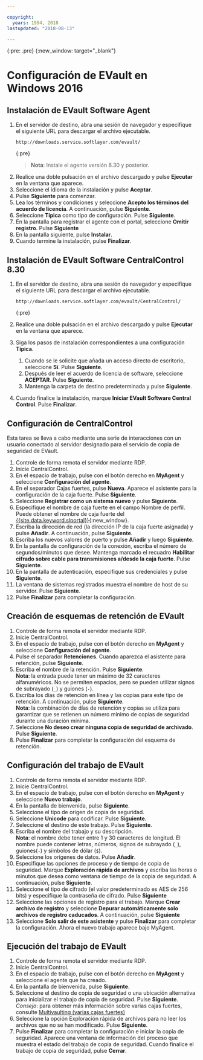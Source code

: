 ```yaml
---

copyright:
  years: 1994, 2018
lastupdated: "2018-08-13"

---
```

{:pre: .pre}
{:new_window: target="_blank"}

# Configuración de EVault en Windows 2016

## Instalación de EVault Software Agent

1. En el servidor de destino, abra una sesión de navegador y especifique el siguiente URL para descargar el archivo ejecutable.
   ```
   http://downloads.service.softlayer.com/evault/
   ```
   {:pre}
   >**Nota**: Instale el agente versión 8.30 y posterior.
2. Realice una doble pulsación en el archivo descargado y pulse **Ejecutar** en la ventana que aparece.
3. Seleccione el idioma de la instalación y pulse **Aceptar**.
4. Pulse **Siguiente** para comenzar.
5. Lea los términos y condiciones y seleccione **Acepto los términos del acuerdo de licencia**. A continuación, pulse **Siguiente**.
6. Seleccione **Típica** como tipo de configuración. Pulse **Siguiente**.
7. En la pantalla para registrar el agente con el portal, seleccione **Omitir registro**. Pulse **Siguiente**
8. En la pantalla siguiente, pulse **Instalar**.
9. Cuando termine la instalación, pulse **Finalizar**.

## Instalación de EVault Software CentralControl 8.30

1. En el servidor de destino, abra una sesión de navegador y especifique el siguiente URL para descargar el archivo ejecutable.

   ```
   http://downloads.service.softlayer.com/evault/CentralControl/
   ```
   {:pre}

2. Realice una doble pulsación en el archivo descargado y pulse **Ejecutar** en la ventana que aparece.
3. Siga los pasos de instalación correspondientes a una configuración **Típica**.
   1. Cuando se le solicite que añada un acceso directo de escritorio, seleccione **Sí**. Pulse **Siguiente**.
   2. Después de leer el acuerdo de licencia de software, seleccione **ACEPTAR**. Pulse **Siguiente**.
   3. Mantenga la carpeta de destino predeterminada y pulse **Siguiente**.
4. Cuando finalice la instalación, marque **Iniciar EVault Software Central Control**. Pulse **Finalizar**.


## Configuración de CentralControl

Esta tarea se lleva a cabo mediante una serie de interacciones con un usuario conectado al servidor designado para el servicio de copia de seguridad de EVault.

1. Controle de forma remota el servidor mediante RDP.
2. Inicie CentralControl.
3. En el espacio de trabajo, pulse con el botón derecho en **MyAgent** y seleccione **Configuración del agente**.
4. En el separador Cajas fuertes, pulse **Nueva**. Aparece el asistente para la configuración de la caja fuerte. Pulse **Siguiente**.
5. Seleccione **Registrar como un sistema nuevo** y pulse **Siguiente**.
6. Especifique el nombre de caja fuerte en el campo Nombre de perfil. Puede obtener el nombre de caja fuerte del [{{site.data.keyword.slportal}}](https://control.softlayer.com/){:new_window}.
6. Escriba la dirección de red (la dirección IP de la caja fuerte asignada) y pulse **Añadir**. A continuación, pulse **Siguiente**.
7. Escriba los nuevos valores de puerto y pulse **Añadir** y luego **Siguiente**.
8. En la pantalla de configuración de la conexión, escriba el número de segundos/minutos que desee. Mantenga marcado el recuadro **Habilitar cifrado sobre cable para transmisiones a/desde la caja fuerte**. Pulse **Siguiente**.
9. En la pantalla de autenticación, especifique sus credenciales y pulse **Siguiente**.
10. La ventana de sistemas registrados muestra el nombre de host de su servidor. Pulse **Siguiente**.
11.	Pulse **Finalizar** para completar la configuración.


## Creación de esquemas de retención de EVault

1. Controle de forma remota el servidor mediante RDP.
2. Inicie CentralControl.
3. En el espacio de trabajo, pulse con el botón derecho en **MyAgent** y seleccione **Configuración del agente**.
4. Pulse el separador **Retenciones**. Cuando aparezca el asistente para retención, pulse **Siguiente**.
5. Escriba el nombre de la retención. Pulse **Siguiente**.<br/>
   **Nota**: la entrada puede tener un máximo de 32 caracteres alfanuméricos. No se permiten espacios, pero se pueden utilizar signos de subrayado (`_`) y guiones (`-`).
6. Escriba los días de retención en línea y las copias para este tipo de retención. A continuación, pulse **Siguiente**.<br/>
   **Nota**: la combinación de días de retención y copias se utiliza para garantizar que se retienen un número mínimo de copias de seguridad durante una duración mínima.
7. Seleccione **No deseo crear ninguna copia de seguridad de archivado**. Pulse **Siguiente**.
8. Pulse **Finalizar** para completar la configuración del esquema de retención.


## Configuración del trabajo de EVault

1. Controle de forma remota el servidor mediante RDP.
2. Inicie CentralControl.
3. En el espacio de trabajo, pulse con el botón derecho en **MyAgent** y seleccione **Nuevo trabajo**. 
4. En la pantalla de bienvenida, pulse **Siguiente**.
5. Seleccione el tipo de origen de copia de seguridad.
6. Seleccione **Unicode** para codificar. Pulse **Siguiente**.
7. Seleccione el destino de este trabajo. Pulse **Siguiente**.
8. Escriba el nombre del trabajo y su descripción.<br/>
   **Nota**: el nombre debe tener entre 1 y 30 caracteres de longitud. El nombre puede contener letras, números, signos de subrayado (`_`), guiones(`-`) y símbolos de dólar (`$`).
9. Seleccione los orígenes de datos. Pulse **Añadir**.
10. Especifique las opciones de proceso y de tiempo de copia de seguridad. Marque **Exploración rápida de archivos** y escriba las horas o minutos que desea como ventana de tiempo de la copia de seguridad. A continuación, pulse **Siguiente**.
11. Seleccione el tipo de cifrado (el valor predeterminado es AES de 256 bits) y especifique la contraseña de cifrado. Pulse **Siguiente**
12. Seleccione las opciones de registro para el trabajo. Marque **Crear archivo de registro** y seleccione **Depurar automáticamente solo archivos de registro caducados**. A continuación, pulse **Siguiente**
13. Seleccione **Solo salir de este asistente** y pulse **Finalizar** para completar la configuración. Ahora el nuevo trabajo aparece bajo MyAgent.


## Ejecución del trabajo de EVault

1. Controle de forma remota el servidor mediante RDP.
2. Inicie CentralControl.
3. En el espacio de trabajo, pulse con el botón derecho en **MyAgent** y seleccione el agente que ha creado.
4. En la pantalla de bienvenida, pulse **Siguiente**.
5. Seleccione el destino de copia de seguridad o una ubicación alternativa para inicializar el trabajo de copia de seguridad. Pulse **Siguiente**.<br/>
   *Consejo*: para obtener más información sobre varias cajas fuertes, consulte [Multivaulting (varias cajas fuertes)](multivaulting.html)
6. Seleccione la opción Exploración rápida de archivos para no leer los archivos que no se han modificado. Pulse **Siguiente**.
7. Pulse **Finalizar** para completar la configuración e iniciar la copia de seguridad. Aparece una ventana de información del proceso que muestra el estado del trabajo de copia de seguridad. Cuando finalice el trabajo de copia de seguridad, pulse **Cerrar**.
